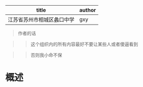 | title | author |
| --- | --- |
| 江苏省苏州市相城区蠡口中学 | gxy |


> 作者的话

> > 这个组织内的所有内容最好不要让某些人或者傻逼看到

> > 否则我小命不保

# 概述
